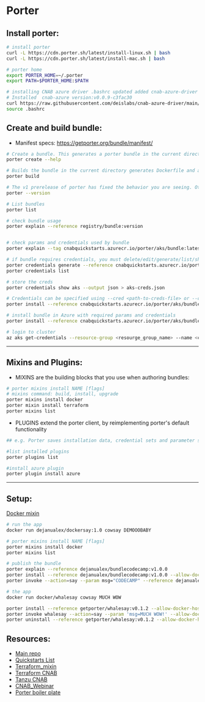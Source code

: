 
# Porter

## Install porter:
```bash
# install porter
curl -L https://cdn.porter.sh/latest/install-linux.sh | bash
curl -L https://cdn.porter.sh/latest/install-mac.sh | bash

# porter home
export PORTER_HOME=~/.porter
export PATH=$PORTER_HOME:$PATH

# installing CNAB azure driver .bashrc updated added cnab-azure-driver dir to path
# Installed  cnab-azure version:v0.0.9-c3fac30
curl https://raw.githubusercontent.com/deislabs/cnab-azure-driver/main/install-in-azure-cloudshell.sh |/bin/bash
source .bashrc
```
## Create and build bundle:

* Manifest specs: https://getporter.org/bundle/manifest/

```bash
# Create a bundle. This generates a porter bundle in the current directory.
porter create --help

# Builds the bundle in the current directory generates Dockerfile and a CNAB bundle.json, and then building the invocation image
porter build

# The v1 prerelease of porter has fixed the behavior you are seeing. Otherwise if you are using v0.38 then you should expect to need two repositories per bundle (one for the bundle and one for the bundle’s container)
porter --version

# List bundles
porter list

# check bundle usage
porter explain --reference registry/bundle:version


# check params and credentials used by bundle
porter explain --tag cnabquickstarts.azurecr.io/porter/aks/bundle:latest

# if bundle requires credentials, you must delete/edit/generate/list/show a credentials file with the required values.
porter credentials generate --reference cnabquickstarts.azurecr.io/porter/aks/bundle:latest
porter credentials list

# store the creds
porter credentials show aks --output json > aks-creds.json

# Credentials can be specified using --cred <path-to-creds-file> or --cred <credentials_set_name>
porter install --reference cnabquickstarts.azurecr.io/porter/aks/bundle:latest -c ./aks-creds.json

# install bundle in Azure with required params and credentials
porter install --reference cnabquickstarts.azurecr.io/porter/aks/bundle:latest -c aks --param azure_location=westeurope --param cluster_name=democluster --param kubernetes_version=1.21.9 --param node_count=2 --param node_vm_size=standard_d2as_v5 --param porter-debug=false --param resource_group=demorg --param vm_set_type=VirtualMachineScaleSets -d azure

# login to cluster
az aks get-credentials --resource-group <resourge_group_name> --name <cluster-name>

```
---

## Mixins and Plugins:

* MIXINS are the building blocks that you use when authoring bundles:

```bash
# porter mixins install NAME [flags]
# mixins command: build, install, upgrade
porter mixins install docker
porter mixin install terraform
porter mixins list
```

* PLUGINS extend the porter client, by reimplementing porter's default functionality 
```bash
## e.g. Porter saves installation data, credential sets and parameter sets using the local filesystem to ~/.porter by default. A plugin can change that behavior to save them to cloud storage instead

#list installed plugins 
porter plugins list

#install azure plugin
porter plugin install azure
```
---
## Setup:

[Docker mixin](https://porter.sh/examples/docker/)

```bash
# run the app
docker run dejanualex/dockersay:1.0 cowsay DEMOOOBABY
```

```bash
# porter mixins install NAME [flags]
porter mixins install docker
porter mixins list

# publish the bundle
porter explain --reference dejanualex/bundlecodecamp:v1.0.0
porter install --reference dejanualex/bundlecodecamp:v1.0.0 --allow-docker-host-access
porter invoke --action=say --param msg="CODECAMP" --reference dejanualex/bundlecodecamp:v1.0.0 --allow-docker-host-access

# the app
docker run docker/whalesay cowsay MUCH WOW

porter install --reference getporter/whalesay:v0.1.2 --allow-docker-host-access
porter invoke whalesay --action=say --param 'msg=MUCH WOW!' --allow-docker-host-access
porter uninstall --reference getporter/whalesay:v0.1.2 --allow-docker-host-access
```

##  Resources:

- [Main repo](https://github.com/Azure/azure-cnab-quickstarts)
- [Quickstarts List](https://github.com/Azure/azure-cnab-quickstarts/blob/main/porter/TOC.md)
- [Terraform_mixin](https://porter.sh/mixins/terraform/)
- [Terraform CNAB](https://www.youtube.com/watch?v=LxRvKg3egPc)
- [Tanzu CNAB](https://tanzu.vmware.com/content/blog/cloud-native-application-bundles-a-simple-way-to-install-software-on-kubernetes-or-any-other-runtime)
- [CNAB_Webinar](https://www.youtube.com/watch?v=1FGMrv_xfqY&t=8s)
- [Porter boiler plate](https://github.com/getporter/examples/)


